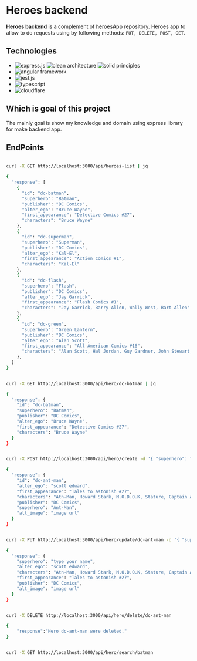 # Heroes backend

**Heroes backend** is a complement of [heroesApp](https://git.com/fernandojosemoran/heroes-app) repository.
Heroes app to allow to do requests using by following methods: `PUT, DELETE, POST, GET`.

## Technologies

- ![express.js](https://img.shields.io/badge/Express.js-404D59?style=for-the-badge) ![clean architecture](https://img.shields.io/badge/clean%20architecture-2b58bf?style=for-the-badge) ![solid principles](https://img.shields.io/badge/solid%20principles-2ba7bf?style=for-the-badge)
- ![angular framework](https://img.shields.io/badge/Angular%20Framework-DD0031?style=for-the-badge&logo=angular&logoColor=white)
- ![jest.js](https://img.shields.io/badge/Jest%20(testing)-323330?style=for-the-badge&logo=Jest&logoColor=white)
- ![typescript](https://img.shields.io/badge/TypeScript-007ACC?style=for-the-badge&logo=typescript&logoColor=white)
- ![cloudflare](https://img.shields.io/badge/claudflare-orange?style=for-the-badge&logo=cloudflare&logoColor=white)

## Which is goal of this project

The mainly goal is show my knowledge and domain using express library for make backend app.

## EndPoints

```bash #GET -> /api/heroes-list

curl -X GET http://localhost:3000/api/heroes-list | jq

{
  "response": [
    {
      "id": "dc-batman",
      "superhero": "Batman",
      "publisher": "DC Comics",
      "alter_ego": "Bruce Wayne",
      "first_appearance": "Detective Comics #27",
      "characters": "Bruce Wayne"
    },
    {
      "id": "dc-superman",
      "superhero": "Superman",
      "publisher": "DC Comics",
      "alter_ego": "Kal-El",
      "first_appearance": "Action Comics #1",
      "characters": "Kal-El"
    },
    {
      "id": "dc-flash",
      "superhero": "Flash",
      "publisher": "DC Comics",
      "alter_ego": "Jay Garrick",
      "first_appearance": "Flash Comics #1",
      "characters": "Jay Garrick, Barry Allen, Wally West, Bart Allen"
    },
    {
      "id": "dc-green",
      "superhero": "Green Lantern",
      "publisher": "DC Comics",
      "alter_ego": "Alan Scott",
      "first_appearance": "All-American Comics #16",
      "characters": "Alan Scott, Hal Jordan, Guy Gardner, John Stewart, Kyle Raynor, Jade, Sinestro, Simon Baz"
    },
  ]
}

```

```bash #GET -> /api/hero/:id

curl -X GET http://localhost:3000/api/hero/dc-batman | jq

{
  "response": {
    "id": "dc-batman",
    "superhero": "Batman",
    "publisher": "DC Comics",
    "alter_ego": "Bruce Wayne",
    "first_appearance": "Detective Comics #27",
    "characters": "Bruce Wayne"
  }
}

```

```bash #POST -> /api/hero/create

curl -X POST http://localhost:3000/api/hero/create -d '{ "superhero": "Ant-Man", "publisher": "DC Comics", "alter_ego": "scott edward", "first_appearance": "Tales to astonish #27", "characters": "Atn-Man, Howard Stark, M.O.D.O.K, Stature, Captain America", "alt_image": "image url" }' -H "Content-Type: application/json" | jq

{
  "response": {
    "id": "dc-ant-man",
    "alter_ego": "scott edward",
    "first_appearance": "Tales to astonish #27",
    "characters": "Atn-Man, Howard Stark, M.O.D.O.K, Stature, Captain America",
    "publisher": "DC Comics",
    "superhero": "Ant-Man",
    "alt_image": "image url"
  }
}

```

```bash #PUT -> /api/hero/update/:id

curl -X PUT http://localhost:3000/api/hero/update/dc-ant-man -d '{ "superhero": "type your name", "publisher": "DC Comics", "alter_ego": "scott edward", "first_appearance": "Tales to astonish #27", "characters": "Atn-Man, Howard Stark, M.O.D.O.K, Stature, Captain America", "alt_image": "image url" }' -H "Content-Type: application/json" | jq

{
  "response": {
    "superhero": "type your name",
    "alter_ego": "scott edward",
    "characters": "Atn-Man, Howard Stark, M.O.D.O.K, Stature, Captain America",
    "first_appearance": "Tales to astonish #27",
    "publisher": "DC Comics",
    "alt_image": "image url"
  }
}

```

```bash #DELETE -> /api/hero/delete/:id

curl -X DELETE http://localhost:3000/api/hero/delete/dc-ant-man

{
    "response":"Hero dc-ant-man were deleted."
}

```

```bash #GET -> /api/hero/search/:superhero

curl -X GET http://localhost:3000/api/hero/search/batman

```
